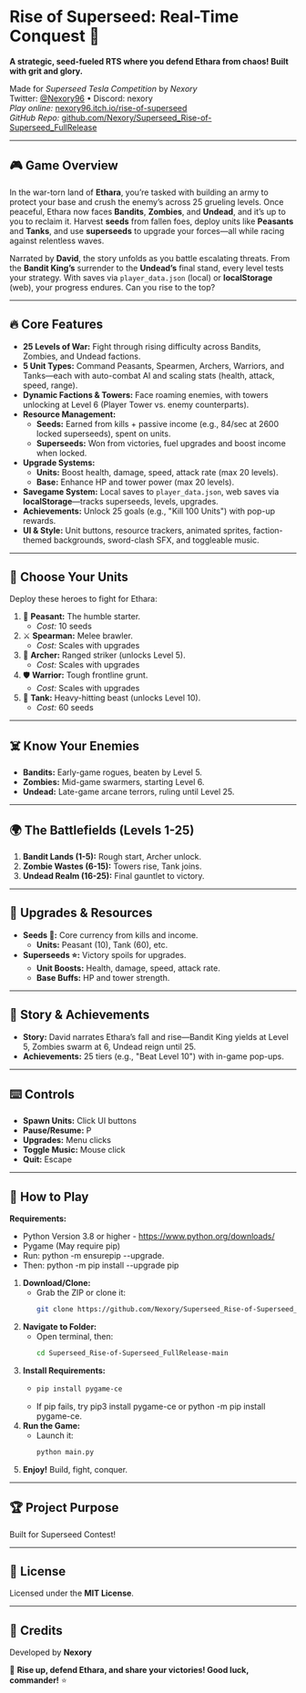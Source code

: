 # Rise of Superseed: Real-Time Conquest 🌱

**A strategic, seed-fueled RTS where you defend Ethara from chaos! Built with grit and glory.**

Made for *Superseed Tesla Competition* by *Nexory*  
Twitter: [@Nexory96](https://twitter.com/Nexory96) • Discord: nexory  
*Play online:* [nexory96.itch.io/rise-of-superseed](https://nexory96.itch.io/rise-of-superseed)  
*GitHub Repo:* [github.com/Nexory/Superseed_Rise-of-Superseed_FullRelease](https://github.com/Nexory/Superseed_Rise-of-Superseed_FullRelease)


---

## 🎮 Game Overview

In the war-torn land of **Ethara**, you’re tasked with building an army to protect your base and crush the enemy’s across 25 grueling levels. Once peaceful, Ethara now faces **Bandits**, **Zombies**, and **Undead**, and it’s up to you to reclaim it. Harvest **seeds** from fallen foes, deploy units like **Peasants** and **Tanks**, and use **superseeds** to upgrade your forces—all while racing against relentless waves.

Narrated by **David**, the story unfolds as you battle escalating threats. From the **Bandit King’s** surrender to the **Undead’s** final stand, every level tests your strategy. With saves via `player_data.json` (local) or **localStorage** (web), your progress endures. Can you rise to the top?

---

## 🔥 Core Features

*   **25 Levels of War:** Fight through rising difficulty across Bandits, Zombies, and Undead factions.
*   **5 Unit Types:** Command Peasants, Spearmen, Archers, Warriors, and Tanks—each with auto-combat AI and scaling stats (health, attack, speed, range).
*   **Dynamic Factions & Towers:** Face roaming enemies, with towers unlocking at Level 6 (Player Tower vs. enemy counterparts).
*   **Resource Management:**
    *   **Seeds:** Earned from kills + passive income (e.g., 84/sec at 2600 locked superseeds), spent on units.
    *   **Superseeds:** Won from victories, fuel upgrades and boost income when locked.
*   **Upgrade Systems:**
    *   **Units:** Boost health, damage, speed, attack rate (max 20 levels).
    *   **Base:** Enhance HP and tower power (max 20 levels).
*   **Savegame System:** Local saves to `player_data.json`, web saves via **localStorage**—tracks superseeds, levels, upgrades.
*   **Achievements:** Unlock 25 goals (e.g., "Kill 100 Units") with pop-up rewards.
*   **UI & Style:** Unit buttons, resource trackers, animated sprites, faction-themed backgrounds, sword-clash SFX, and toggleable music.

---

## 👾 Choose Your Units

Deploy these heroes to fight for Ethara:

1.  🌾 **Peasant:** The humble starter.  
    *   *Cost:* 10 seeds  
2.  ⚔️ **Spearman:** Melee brawler.  
    *   *Cost:* Scales with upgrades  
3.  🏹 **Archer:** Ranged striker (unlocks Level 5).  
    *   *Cost:* Scales with upgrades  
4.  🛡️ **Warrior:** Tough frontline grunt.  
    *   *Cost:* Scales with upgrades  
5.  💪 **Tank:** Heavy-hitting beast (unlocks Level 10).  
    *   *Cost:* 60 seeds  

---

## ☠️ Know Your Enemies

*   **Bandits:** Early-game rogues, beaten by Level 5.  
*   **Zombies:** Mid-game swarmers, starting Level 6.  
*   **Undead:** Late-game arcane terrors, ruling until Level 25.  

---

## 🌍 The Battlefields (Levels 1-25)

1.  **Bandit Lands (1-5):** Rough start, Archer unlock.  
2.  **Zombie Wastes (6-15):** Towers rise, Tank joins.  
3.  **Undead Realm (16-25):** Final gauntlet to victory.  

---

## 🛒 Upgrades & Resources

*   **Seeds 🌱:** Core currency from kills and income.  
    *   **Units:** Peasant (10), Tank (60), etc.  
*   **Superseeds ⭐:** Victory spoils for upgrades.  
    *   **Unit Boosts:** Health, damage, speed, attack rate.  
    *   **Base Buffs:** HP and tower strength.  

---

## 📖 Story & Achievements

*   **Story:** David narrates Ethara’s fall and rise—Bandit King yields at Level 5, Zombies swarm at 6, Undead reign until 25.  
*   **Achievements:** 25 tiers (e.g., "Beat Level 10") with in-game pop-ups.  

---

## ⌨️ Controls

*   **Spawn Units:** Click UI buttons  
*   **Pause/Resume:** P  
*   **Upgrades:** Menu clicks  
*   **Toggle Music:** Mouse click  
*   **Quit:** Escape  

---

## 🚀 How to Play

**Requirements:**  
*   Python Version 3.8 or higher - https://www.python.org/downloads/
*   Pygame (May require pip)
   * Run: python -m ensurepip --upgrade.
   * Then: python -m pip install --upgrade pip



1.  **Download/Clone:**  
    *   Grab the ZIP or clone it:  
        ```bash
        git clone https://github.com/Nexory/Superseed_Rise-of-Superseed_FullRelease/
        ```
2.  **Navigate to Folder:**  
    *   Open terminal, then:  
        ```bash
        cd Superseed_Rise-of-Superseed_FullRelease-main
        ```
3.  **Install Requirements:**
    *   ```bash
        pip install pygame-ce
        ```
    *   If pip fails, try pip3 install pygame-ce or python -m pip install pygame-ce.
5.  **Run the Game:**  
    *   Launch it:  
        ```bash
        python main.py
        ```
6.  **Enjoy!** Build, fight, conquer.  

---

## 🏆 Project Purpose

Built for Superseed Contest!

---

## 📜 License

Licensed under the **MIT License**.

---

## 👥 Credits

Developed by **Nexory**  

🌱 **Rise up, defend Ethara, and share your victories! Good luck, commander!** ⭐  
